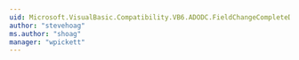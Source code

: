 ```yaml
---
uid: Microsoft.VisualBasic.Compatibility.VB6.ADODC.FieldChangeCompleteDelegate
author: "stevehoag"
ms.author: "shoag"
manager: "wpickett"
---
```

